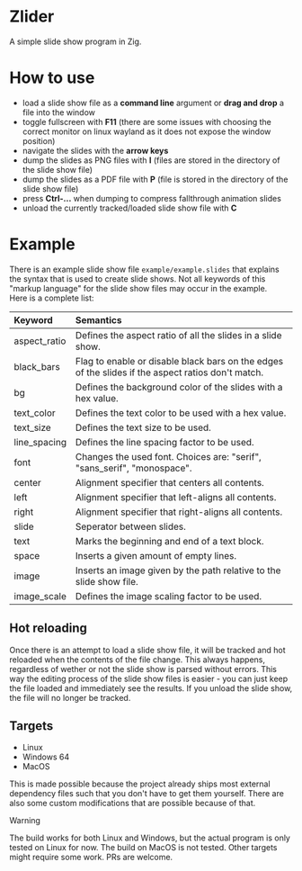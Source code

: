 # Zlider
A simple slide show program in Zig.

# How to use
- load a slide show file as a **command line** argument or **drag and drop** a file into the window
- toggle fullscreen with **F11** (there are some issues with choosing the correct monitor on linux wayland as it does not expose the window position)
- navigate the slides with the **arrow keys**
- dump the slides as PNG files with **I** (files are stored in the directory of the slide show file)
- dump the slides as a PDF file with **P** (file is stored in the directory of the slide show file)
- press **Ctrl-...** when dumping to compress fallthrough animation slides
- unload the currently tracked/loaded slide show file with **C**

# Example
There is an example slide show file ``example/example.slides`` that explains the syntax that is used to create slide shows. Not all keywords of this "markup language" for the slide show files may occur in the example.\
Here is a complete list:

| Keyword | Semantics |
| :------ | :-------- |
| aspect_ratio | Defines the aspect ratio of all the slides in a slide show. |
| black_bars | Flag to enable or disable black bars on the edges of the slides if the aspect ratios don't match. |
| bg | Defines the background color of the slides with a hex value. |
| text_color | Defines the text color to be used with a hex value. |
| text_size | Defines the text size to be used. |
| line_spacing | Defines the line spacing factor to be used. |
| font | Changes the used font. Choices are: "serif", "sans_serif", "monospace". |
| center | Alignment specifier that centers all contents. |
| left | Alignment specifier that left-aligns all contents. |
| right | Alignment specifier that right-aligns all contents. |
| slide | Seperator between slides. |
| text | Marks the beginning and end of a text block. |
| space | Inserts a given amount of empty lines. |
| image | Inserts an image given by the path relative to the slide show file. |
| image_scale | Defines the image scaling factor to be used. |

## Hot reloading
Once there is an attempt to load a slide show file, it will be tracked and hot reloaded when the contents of the file change. This always happens, regardless of wether or not the slide show is parsed without errors. This way the editing process of the slide show files is easier - you can just keep the file loaded and immediately see the results. If you unload the slide show, the file will no longer be tracked.

## Targets
- Linux
- Windows 64
- MacOS

This is made possible because the project already ships most external dependency files such that you don't have to get them yourself. There are also some custom modifications that are possible because of that.

> [!Warning]
> The build works for both Linux and Windows, but the actual program is only tested on Linux for now. The build on MacOS is not tested. Other targets might require some work. PRs are welcome.
